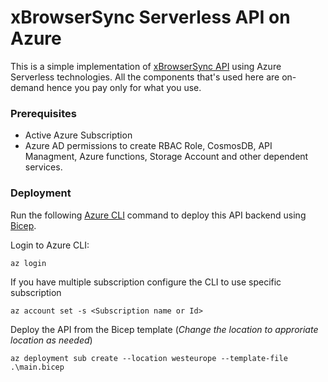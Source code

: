 # xBrowserSync Serverless API on Azure

This is a simple implementation of [xBrowserSync API](https://github.com/xbrowsersync/api) using Azure Serverless technologies. All the components that's used here are on-demand hence you pay only for what you use.

### Prerequisites
* Active Azure Subscription
* Azure AD permissions to create RBAC Role, CosmosDB, API Managment, Azure functions, Storage Account and other dependent services.

### Deployment
Run the following [Azure CLI](https://learn.microsoft.com/en-us/cli/azure/install-azure-cli) command to deploy this API backend using [Bicep](https://learn.microsoft.com/en-us/azure/azure-resource-manager/bicep/overview).


Login to Azure CLI:
```
az login
```

If you have multiple subscription configure the CLI to use specific subscription
```
az account set -s <Subscription name or Id>
```

Deploy the API from the Bicep template (*Change the location to approriate location as needed*)
```
az deployment sub create --location westeurope --template-file .\main.bicep
```
